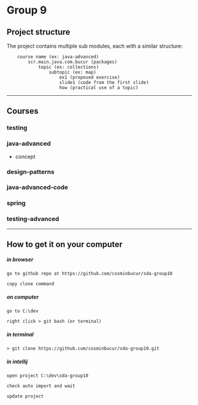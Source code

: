 # Group 9

## Project structure
The project contains multiple sub modules, each with a similar structure:

        course name (ex: java-advanced)
            scr.main.java.com.bucur (packages)
                topic (ex: collections)
                    subtopic (ex: map)
                        ex1 (proposed exercise)
                        slide1 (code from the first slide)
                        how (practical use of a topic)

---

## Courses

### testing

### java-advanced
- concept

### design-patterns

### java-advanced-code

### spring

### testing-advanced

---

## How to get it on your computer

##### in browser

	go to github repo at https://github.com/cosminbucur/sda-group10

	copy clone command

##### on computer
	go to C:\dev

	right click > git bash (or terminal)

##### in terminal
	> git clone https://github.com/cosminbucur/sda-group10.git

##### in intellij
	open project C:\dev\sda-group10

	check auto import and wait

	update project

